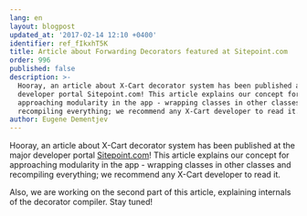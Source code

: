 ```yaml
---
lang: en
layout: blogpost
updated_at: '2017-02-14 12:10 +0400'
identifier: ref_fIkxhT5K
title: Article about Forwarding Decorators featured at Sitepoint.com
order: 996
published: false
description: >-
  Hooray, an article about X-Cart decorator system has been published at major
  developer portal Sitepoint.com! This article explains our concept for
  approaching modularity in the app - wrapping classes in other classes and
  recompiling everything; we recommend any X-Cart developer to read it.
author: Eugene Dementjev
---
```


Hooray, an article about X-Cart decorator system has been published at the major developer portal [Sitepoint.com](https://www.sitepoint.com/achieving-modular-architecture-with-forwarding-decorators/ "Article about Forwarding Decorators featured at Sitepoint.com")! This article explains our concept for approaching modularity in the app - wrapping classes in other classes and recompiling everything; we recommend any X-Cart developer to read it.

Also, we are working on the second part of this article, explaining internals of the decorator compiler. Stay tuned!
